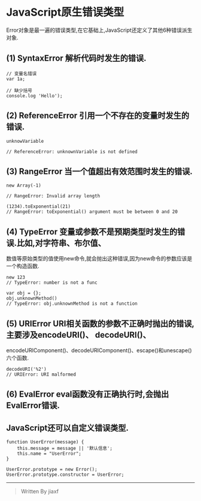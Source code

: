# JavaScript原生错误类型

Error对象是最一遍的错误类型,在它基础上,JavaScript还定义了其他6种错误派生对象.

## (1) SyntaxError 解析代码时发生的错误.

```
// 变量名错误
var 1a;

// 缺少括号
console.log 'Hello');
```

## (2) ReferenceError 引用一个不存在的变量时发生的错误.

```
unknowVariable

// ReferenceError: unknownVariable is not defined
```

## (3) RangeError 当一个值超出有效范围时发生的错误.

```
new Array(-1)

// RangeError: Invalid array length

(1234).toExponential(21)
// RangeError: toExponential() argument must be between 0 and 20
```

## (4) TypeError 变量或参数不是预期类型时发生的错误.比如,对字符串、布尔值、
数值等原始类型的值使用new命令,就会抛出这种错误,因为new命令的参数应该是一个构造函数.

```
new 123
// TypeError: number is not a func

var obj = {};
obj.unknownMethod()
// TypeError: obj.unknownMethod is not a function
```

## (5) URIError URI相关函数的参数不正确时抛出的错误,主要涉及encodeURI()、 decodeURI()、
encodeURIComponent()、decodeURIComponent()、escape()和unescape()六个函数.

```
decodeURI('%2')
// URIError: URI malformed
```

## (6) EvalError eval函数没有正确执行时,会抛出EvalError错误.

## JavaScript还可以自定义错误类型.

```
function UserError(message) {
    this.message = message || '默认信息';
    this.name = "UserError";
}

UserError.prototype = new Error();
UserError.prototype.constructor = UserError;
```







***
 
> Written By jiaxf